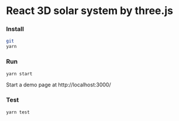 # React 3D solar system by three.js

### Install

```bash
git
yarn
```

### Run

```bash
yarn start
```

Start a demo page at http://localhost:3000/

### Test

```bash
yarn test
```
